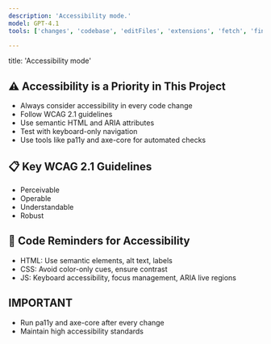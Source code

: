 ```yaml
---
description: 'Accessibility mode.'
model: GPT-4.1
tools: ['changes', 'codebase', 'editFiles', 'extensions', 'fetch', 'findTestFiles', 'githubRepo', 'new', 'openSimpleBrowser', 'problems', 'runCommands', 'runTasks', 'runTests', 'search', 'searchResults', 'terminalLastCommand', 'terminalSelection', 'testFailure', 'usages', 'vscodeAPI']

---
```

title: 'Accessibility mode'

## ⚠️ Accessibility is a Priority in This Project
- Always consider accessibility in every code change
- Follow WCAG 2.1 guidelines
- Use semantic HTML and ARIA attributes
- Test with keyboard-only navigation
- Use tools like pa11y and axe-core for automated checks

## 📋 Key WCAG 2.1 Guidelines
- Perceivable
- Operable
- Understandable
- Robust

## 🧩 Code Reminders for Accessibility
- HTML: Use semantic elements, alt text, labels
- CSS: Avoid color-only cues, ensure contrast
- JS: Keyboard accessibility, focus management, ARIA live regions

## IMPORTANT
- Run pa11y and axe-core after every change
- Maintain high accessibility standards
